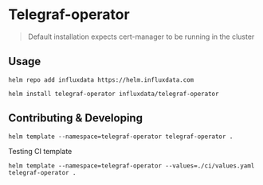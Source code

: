 # Telegraf-operator

> Default installation expects cert-manager to be running in the cluster

## Usage

```console
helm repo add influxdata https://helm.influxdata.com

helm install telegraf-operator influxdata/telegraf-operator

```

## Contributing & Developing

```shell
helm template --namespace=telegraf-operator telegraf-operator .
```

Testing CI template
```shell
helm template --namespace=telegraf-operator --values=./ci/values.yaml telegraf-operator .
```


